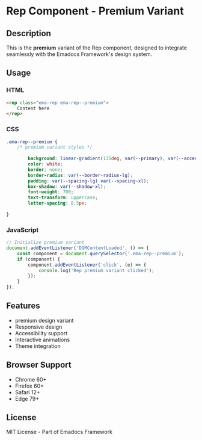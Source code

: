 # Rep Component - Premium Variant

## Description
This is the **premium** variant of the Rep component, designed to integrate seamlessly with the Emadocs Framework's design system.

## Usage

### HTML
```html
<rep class="ema-rep ema-rep--premium">
    Content here
</rep>
```

### CSS
```css
.ema-rep--premium {
    /* premium variant styles */
    
        background: linear-gradient(135deg, var(--primary), var(--accent));
        color: white;
        border: none;
        border-radius: var(--border-radius-lg);
        padding: var(--spacing-lg) var(--spacing-xl);
        box-shadow: var(--shadow-xl);
        font-weight: 700;
        text-transform: uppercase;
        letter-spacing: 0.5px;
    
}
```

### JavaScript
```javascript
// Initialize premium variant
document.addEventListener('DOMContentLoaded', () => {
    const component = document.querySelector('.ema-rep--premium');
    if (component) {
        component.addEventListener('click', (e) => {
            console.log('Rep premium variant clicked');
        });
    }
});
```

## Features
- premium design variant
- Responsive design
- Accessibility support
- Interactive animations
- Theme integration

## Browser Support
- Chrome 60+
- Firefox 60+
- Safari 12+
- Edge 79+

## License
MIT License - Part of Emadocs Framework

